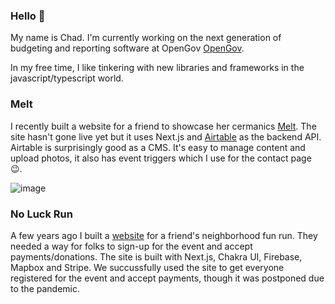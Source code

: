 ### Hello 👋

My name is Chad. I'm currently working on the next generation of budgeting and reporting software at OpenGov [OpenGov](https://opengov.com/). 

In my free time, I like tinkering with new libraries and frameworks in the javascript/typescript world. 

### Melt
I recently built a website for a friend to showcase her cermanics [Melt](https://github.com/bigmoves/melt). The site hasn't gone live yet but it uses Next.js and [Airtable](https://www.airtable.com/) as the backend API. Airtable is surprisingly good as a CMS. It's easy to manage content and upload photos, it also has event triggers which I use for the contact page 😉.

![image](https://user-images.githubusercontent.com/3190894/148863911-e7fd554b-db70-4ca7-8f40-eafa43eb0216.png)

### No Luck Run
A few years ago I built a [website](https://github.com/bigmoves/noluckrun) for a friend's neighborhood fun run. They needed a way for folks to sign-up for the event and accept payments/donations. The site is built with Next.js, Chakra UI, Firebase, Mapbox and Stripe. We succussfully used the site to get everyone registered for the event and accept payments, though it was postponed due to the pandemic.

<!--
**bigmoves/bigmoves** is a ✨ _special_ ✨ repository because its `README.md` (this file) appears on your GitHub profile.

Here are some ideas to get you started:

- 🔭 I’m currently working on ...
- 🌱 I’m currently learning ...
- 👯 I’m looking to collaborate on ...
- 🤔 I’m looking for help with ...
- 💬 Ask me about ...
- 📫 How to reach me: ...
- 😄 Pronouns: ...
- ⚡ Fun fact: ...
-->
